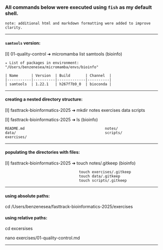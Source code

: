 ### All commands below were executed using `fish` as my default shell.

	note: additional html and markdown formatting were added to improve clarity.

---

#### `samtools` version:

[I] 01-quality-control ➜ micromamba list samtools                                                          (bioinfo)

	✭ List of packages in environment: "/Users/benzenesea/micromamba/envs/bioinfo"

	| Name      | Version  | Build       | Channel  |
	|-----------|----------|-------------|----------|
	| samtools  | 1.22.1   | h267f7b9_0  | bioconda |
  
---

#### creating a nested directory structure:

[I] fasttrack-bioinformatics-2025 ➜ mkdir notes exercises data scripts

[I] fasttrack-bioinformatics-2025 ➜ ls                                                                     (bioinfo) <br>

	README.md                                     notes/
	data/                                         scripts/
	exercises/

---

#### populating the directories with files:

[I] fasttrack-bioinformatics-2025 ➜ touch notes/.gitkeep                                                   (bioinfo) <br>

                                      touch exercises/.gitkeep
                                      touch data/.gitkeep
                                      touch scripts/.gitkeep
                                      
---

#### using absolute paths:

cd /Users/benzenesea/fasttrack-bioinformatics-2025/exercises

#### using relative paths:

cd excersises

nano exercises/01-quality-control.md

---

































  